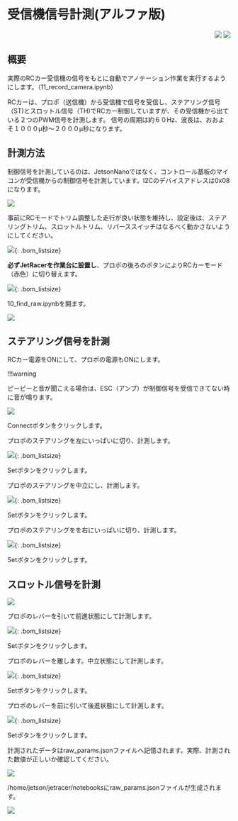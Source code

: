 # 受信機信号計測(アルファ版)


<div style="text-align:right;">
<img src="./../img/signatureboardAI86V2.png">
<img src="./../img/signatureboardAI86V1.png">
</div>

## 概要

実際のRCカー受信機の信号をもとに自動でアノテーション作業を実行するようにします。（11_record_camera.ipynb）

RCカーは、プロポ（送信機）から受信機で信号を受信し、ステアリング信号（ST)とスロットル信号（TH)でRCカー制御していますが、その受信機から出ている２つのPWM信号を計測します。
信号の周期は約６０Hz、波長は、おおよそ１０００μ秒〜２０００μ秒になります。

## 計測方法

制御信号を計測しているのは、JetsonNanoではなく、コントロール基板のマイコンが受信機からの制御信号を計測しています。I2Cのデバイスアドレスは0x08になります。

![](./img/findraw/i2cMaster.png)

事前にRCモードでトリム調整した走行が良い状態を維持し、設定後は、ステアリングトリム、スロットルトリム、リバーススイッチはなるべく動かさないようにしてください。

![](./img/findraw/propo.JPG){: .bom_listsize}

**必ずJetRacerを作業台に設置し**、プロポの後ろのボタンによりRCカーモード（赤色）に切り替えます。

![](./img/findraw/propo3ch.JPG){: .bom_listsize}

10_find_raw.ipynbを開ます。

![](./img/findraw/firstView.png)

## ステアリング信号を計測

RCカー電源をONにして、プロポの電源もONにします。

!!!warning

ピーピーと音が聞こえる場合は、ESC（アンプ）が制御信号を受信できてない時に音が鳴ります。

![](./img/findraw/StreeingMeasure.png)

Connectボタンをクリックします。

プロポのステアリングを左にいっぱいに切り、計測します。

![](./img/findraw/propoleftdirection.JPG){: .bom_listsize}

Setボタンをクリックします。

プロポのステアリングを中立にし、計測します。

![](./img/findraw/proponutral.JPG){: .bom_listsize}

Setボタンをクリックします。

プロポのステアリングをを右にいっぱいに切り、計測します。

![](./img/findraw/proporightdirection.JPG){: .bom_listsize}

Setボタンをクリックします。

## スロットル信号を計測

![](./img/findraw/ForwardBackForwardMeasure.png)

プロポのレバーを引いて前進状態にして計測します。

![](./img/findraw/propoforward.JPG){: .bom_listsize}

Setボタンをクリックします。

プロポのレバーを離します。中立状態にして計測します。

![](./img/findraw/proponutral.JPG){: .bom_listsize}

Setボタンをクリックします。

プロポのレバーを前に引いて後進状態にして計測します。

![](./img/findraw/propobackforward.JPG){: .bom_listsize}

Setボタンをクリックします。

計測されたデータはraw_params.jsonファイルへ記憶されます。実際、計測された数値が正しいか確認してください。

![](./img/findraw/recognizeJsonFilesData.png)

/home/jetson/jetracer/notebooksにraw_params.jsonファイルが生成されます。

![](./img/findraw/makejson.png)
